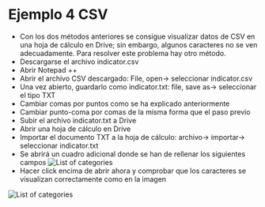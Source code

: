 # Ejemplo 4 CSV

- Con los dos métodos anteriores se consigue visualizar datos de CSV en una hoja de cálculo en Drive; sin embargo, algunos caracteres no se ven adecuadamente. Para resolver este problema hay otro método.
- Descargarse el archivo indicator.csv
- Abrir Notepad ++
- Abrir el archivo CSV descargado: File, open-> seleccionar indicator.csv
- Una vez abierto, guardarlo como indicator.txt: file, save as-> seleccionar el tipo TXT
- Cambiar comas por puntos como se ha explicado anteriormente
- Cambiar punto-coma por comas de la misma forma que el paso previo
- Subir el archivo indicator.txt a Drive
- Abrir una hoja de cálculo en Drive
- Importar el documento TXT a la hoja de cálculo: archivo-> importar-> seleccionar indicator.txt
- Se abrirá un cuadro adicional donde se han de rellenar los siguientes campos
![List of categories](https://sofiaherrador.github.io/practicaDatos/fotos/fotos/Capture%20csv%20excel.PNG)
- Hacer click encima de abrir ahora y comprobar que los caracteres se visualizan correctamente como en la imagen

![List of categories](https://sofiaherrador.github.io/practicaDatos/fotos/fotos/CapturaDrive.JPG)
